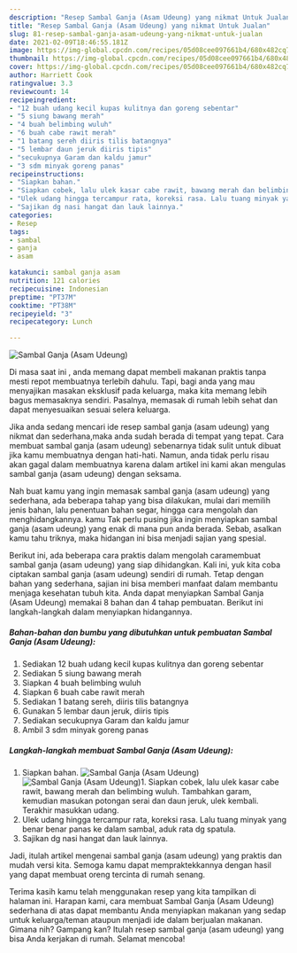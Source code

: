 ```yaml
---
description: "Resep Sambal Ganja (Asam Udeung) yang nikmat Untuk Jualan"
title: "Resep Sambal Ganja (Asam Udeung) yang nikmat Untuk Jualan"
slug: 81-resep-sambal-ganja-asam-udeung-yang-nikmat-untuk-jualan
date: 2021-02-09T18:46:55.181Z
image: https://img-global.cpcdn.com/recipes/05d08cee097661b4/680x482cq70/sambal-ganja-asam-udeung-foto-resep-utama.jpg
thumbnail: https://img-global.cpcdn.com/recipes/05d08cee097661b4/680x482cq70/sambal-ganja-asam-udeung-foto-resep-utama.jpg
cover: https://img-global.cpcdn.com/recipes/05d08cee097661b4/680x482cq70/sambal-ganja-asam-udeung-foto-resep-utama.jpg
author: Harriett Cook
ratingvalue: 3.3
reviewcount: 14
recipeingredient:
- "12 buah udang kecil kupas kulitnya dan goreng sebentar"
- "5 siung bawang merah"
- "4 buah belimbing wuluh"
- "6 buah cabe rawit merah"
- "1 batang sereh diiris tilis batangnya"
- "5 lembar daun jeruk diiris tipis"
- "secukupnya Garam dan kaldu jamur"
- "3 sdm minyak goreng panas"
recipeinstructions:
- "Siapkan bahan."
- "Siapkan cobek, lalu ulek kasar cabe rawit, bawang merah dan belimbing wuluh. Tambahkan garam, kemudian masukan potongan serai dan daun jeruk, ulek kembali. Terakhir masukkan udang."
- "Ulek udang hingga tercampur rata, koreksi rasa. Lalu tuang minyak yang benar benar panas ke dalam sambal, aduk rata dg spatula."
- "Sajikan dg nasi hangat dan lauk lainnya."
categories:
- Resep
tags:
- sambal
- ganja
- asam

katakunci: sambal ganja asam 
nutrition: 121 calories
recipecuisine: Indonesian
preptime: "PT37M"
cooktime: "PT38M"
recipeyield: "3"
recipecategory: Lunch

---
```



![Sambal Ganja (Asam Udeung)](https://img-global.cpcdn.com/recipes/05d08cee097661b4/680x482cq70/sambal-ganja-asam-udeung-foto-resep-utama.jpg)

Di masa  saat ini , anda memang dapat membeli makanan praktis tanpa mesti repot membuatnya terlebih dahulu. Tapi, bagi anda yang mau menyajikan masakan eksklusif pada keluarga, maka kita memang lebih bagus memasaknya sendiri. Pasalnya, memasak di rumah lebih sehat dan dapat menyesuaikan sesuai selera keluarga.

Jika anda sedang mencari ide resep sambal ganja (asam udeung) yang nikmat dan sederhana,maka anda sudah berada di tempat yang tepat. Cara membuat sambal ganja (asam udeung)  sebenarnya tidak sulit untuk dibuat jika kamu membuatnya dengan hati-hati. Namun, anda tidak perlu risau akan gagal dalam membuatnya 
karena dalam artikel ini kami akan mengulas sambal ganja (asam udeung) dengan seksama.  



Nah buat kamu yang ingin memasak sambal ganja (asam udeung) yang sederhana, ada beberapa tahap yang bisa dilakukan, mulai dari memilih jenis bahan, lalu penentuan bahan segar, hingga cara mengolah dan menghidangkannya. kamu Tak perlu pusing jika ingin menyiapkan sambal ganja (asam udeung) yang enak di mana pun anda berada. Sebab, asalkan kamu  tahu triknya, maka hidangan ini bisa menjadi sajian yang spesial.

Berikut ini, ada beberapa cara praktis  dalam mengolah caramembuat sambal ganja (asam udeung) yang siap dihidangkan. Kali ini, yuk kita coba ciptakan sambal ganja (asam udeung) sendiri di rumah. Tetap dengan bahan yang sederhana, sajian ini bisa memberi manfaat dalam membantu menjaga kesehatan tubuh kita. Anda dapat menyiapkan Sambal Ganja (Asam Udeung) memakai 8 bahan dan 4 tahap pembuatan. Berikut ini langkah-langkah dalam menyiapkan hidangannya.

<!--inarticleads1-->

##### Bahan-bahan dan bumbu yang dibutuhkan untuk pembuatan Sambal Ganja (Asam Udeung):

1. Sediakan 12 buah udang kecil kupas kulitnya dan goreng sebentar
1. Sediakan 5 siung bawang merah
1. Siapkan 4 buah belimbing wuluh
1. Siapkan 6 buah cabe rawit merah
1. Sediakan 1 batang sereh, diiris tilis batangnya
1. Gunakan 5 lembar daun jeruk, diiris tipis
1. Sediakan secukupnya Garam dan kaldu jamur
1. Ambil 3 sdm minyak goreng panas




<!--inarticleads2-->

##### Langkah-langkah membuat Sambal Ganja (Asam Udeung):

1. Siapkan bahan.
<img src="https://img-global.cpcdn.com/steps/cb174aff06b0c77b/160x128cq70/sambal-ganja-asam-udeung-langkah-memasak-1-foto.jpg" alt="Sambal Ganja (Asam Udeung)"><img src="https://img-global.cpcdn.com/steps/a27541c3dbd926ec/160x128cq70/sambal-ganja-asam-udeung-langkah-memasak-1-foto.jpg" alt="Sambal Ganja (Asam Udeung)">1. Siapkan cobek, lalu ulek kasar cabe rawit, bawang merah dan belimbing wuluh. Tambahkan garam, kemudian masukan potongan serai dan daun jeruk, ulek kembali. Terakhir masukkan udang.
1. Ulek udang hingga tercampur rata, koreksi rasa. Lalu tuang minyak yang benar benar panas ke dalam sambal, aduk rata dg spatula.
1. Sajikan dg nasi hangat dan lauk lainnya.




Jadi, itulah artikel mengenai  sambal ganja (asam udeung)  yang praktis dan mudah versi kita. Semoga kamu dapat mempraktekkannya dengan hasil yang dapat membuat oreng tercinta di rumah senang. 

Terima kasih kamu telah menggunakan resep yang kita tampilkan di halaman ini. Harapan kami, cara membuat  Sambal Ganja (Asam Udeung) sederhana di atas dapat membantu Anda menyiapkan makanan yang sedap untuk keluarga/teman ataupun menjadi ide dalam berjualan makanan. Gimana nih? Gampang kan? Itulah resep sambal ganja (asam udeung) yang bisa Anda kerjakan di rumah. Selamat mencoba!

